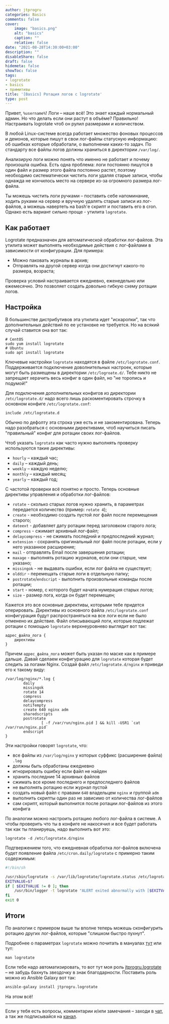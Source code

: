 ```yaml
---
author: jtprogru
categories: Basics
comments: false
cover:
    image: "basics.png"
    alt: "basics"
    caption: ""
    relative: false
date: "2021-08-28T14:30:00+03:00"
description: ""
disableShare: false
draft: false
hidemeta: false
showToc: false
tags:
- logrotate
- basics
- примитивы
title: '[Basics] Ротация логов с logrotate'
type: post
---
```


Привет, `%username%`! Логи – наше всё! Это знает каждый нормальный админ. Но что делать если они растут в объёме? Правильно! Настраивать logrotate чтоб он рулил размерами и количеством.

В любой Linux-системе всегда работает множество фоновых процессов и демонов, которые пишут в свои лог-файлы статусную информацию: об ошибках которые обработали, о выполнении каких-то задач. По стандарту все файлы логов должны храниться в директории `/var/log/`.

Анализирую логи можно понять что именно не работает и почему произошла ошибка. Есть одна проблема: логи постоянно пишутся в один файл и размер этого файла постоянно растет, поэтому необходимо систематически чистить логи удаляя старые записи, чтобы однажда не кончилось место на сервере из-за огромного размера лог-файла.

Ты можешь чистить логи ручками – поставить себе напоминание, ходить руками на сервер и вручную удалять старые записи из лог-файлов, а можешь навертеть на bash'е скрипт и поставить его в cron. Однако есть вариант сильно проще - утилита `logrotate`.

## Как работает

Logrotate предназначен для автоматической обработки лог-файлов. Эта утилита может выполнять необходимые действия с лог-файлами в зависимости от конфигурации. Для примера:

- Можно паковать журналы в архив;
- Отправлять на другой сервер когда они достигнут какого-то размера, возраста;

Проверка условий настраивается ежедневно, еженедельно или ежемесячно. Это позволяет создать довольно гибкую схему ротации логов.

## Настройка

В большинстве дистрибутивов эта утилита идет "искаропки", так что дополнительных действий по ее установке не требуется. Но на всякий случай ставится она вот так:

```shell
# CentOS
sudo yum install logrotate
# Ubuntu
sudo apt install logrotate
```

Ключевые настройки `logrotate` находятся в файле `/etc/logrotate.conf`. Поддерживается подключение доволнительных настроек, которые могут быть размещены в директории `/etc/logroate.d/`. Тебе никто не запрещает херачить весь конфиг в один файл, но "не торопись и подумой!"

Для подключения дополнительных конфигов из директории `/etc/logrotate.d/` надо всего лишь раскоментировать строчку в основном конфиге `/etc/logrotate.conf`:

```shell
include /etc/logrotate.d
```

Обычно по дефолту эта строка уже есть и не закоментирована. Теперь надо разобраться с основными директивами, чтоб научиться писать "правильный" конфиг для ротации своих лог-файлов.

Чтоб указать `logrotate` как часто нужно выполнять проверку используются такие директивы:

- `hourly` – каждый час;
- `daily` – каждый день;
- `weekly` – каждую неделю;
- `monthly` – каждый месяц;
- `yearly` – каждый год;

С частотой проверки всё понятно и просто. Теперь основные директивы управления и обработки лог-файлов:

- `rotate` - сколько старых логов нужно хранить, в параметрах передается количество (пример: `rotate 4`);
- `create` - необходимо создать пустой лог файл после перемещения старого;
- `dateext` - добавляет дату ротации перед заголовком старого лога;
- `compress` - сжимает архивный лог-файл;
- `delaycompress` - не сжимать последний и предпоследний журнал;
- `extension` - сохранять оригинальный лог файл после ротации, если у него указанное расширение;
- `mail` - отправлять Email после завершения ротации;
- `maxage` - выполнять ротацию журналов, если они старше, чем указано;
- `missingok` - не выдавать ошибки, если лог файла не существует;
- `olddir` - перемещать старые логи в отдельную папку;
- `postrotate`/`endscript` - выполнить произвольные команды после ротации;
- `start` - номер, с которого будет начата нумерация старых логов;
- `size` - размер лога, когда он будет перемещен;

Кажется это все основные директивы, которыми тебе придется оперировать. Директивы из основного файла `/etc/logrotate.conf` конфигурация будут распространяться на все логи если не было отменено их действие. Файл описывающий логи, которые подлежат ротации с помощью `logrotate` верхнеуровнево выглядит вот так:

```nginx
адрес_файла_лога {
    директивы
}
```

Причем `адрес_файла_лога` может быть указан по маске как в примере дальше. Давай сделаем конфигурацию для `logrotate` которая будет следить за логами Nginx. Создай файл `/etc/logrotate.d/nginx` и приведи его к такому виду:

```nginx
/var/log/nginx/*.log {
        daily
        missingok
        rotate 14
        compress
        delaycompress
        notifempty
        create 640 nginx adm
        sharedscripts
        postrotate
                [ -f /var/run/nginx.pid ] && kill -USR1 `cat /var/run/nginx.pid`
        endscript
}
```

Эти настройки говорят `logrotate`, что:

- все файлы из `/var/log/nginx` у которых суффикс (расширение файла) `.log`
- должны быть обработаны ежедневно
- игнорировать ошибку если файл не найден
- хранить последние 14 архивных файлов
- сжимать все кроме последнего и предпоследнего файлов
- не выполнять ротацию если журнал пустой
- создать новый файл с правами `640` владельцем `nginx` и группой `adm`
- выполнить скрипты один раз не зависимо от количества лог-файлов
- сам скрипт, который выполнится после ротации лог-файлов из этого конфига

По аналогии можно настроить ротацию любого лог-файла в системе. А чтобы проверить что ты в конфиге не накосячил и все будет работать так как ты планируешь, надо выполнить вот это:

```shell
logrotate -d /etc/logrotate.d/nginx
```

Подтвержением того, что ежедневная обработка лог-файлов включена будет появление файла `/etc/cron.daily/logrotate` с примерно таким содержимым:

```bash
#!/bin/sh

/usr/sbin/logrotate -s /var/lib/logrotate/logrotate.status /etc/logrotate.conf
EXITVALUE=$?
if [ $EXITVALUE != 0 ]; then
    /usr/bin/logger -t logrotate "ALERT exited abnormally with [$EXITVALUE]"
fi
exit 0
```

## Итоги

По аналогии с примером выше ты вполне теперь можешь сконфигурить ротацию других лог-файлов, которые "слишком быстро пухнут".

Подробнее о параметрах `logrotate` можно почитать в мануалах [тут](https://www.opennet.ru/man.shtml?topic=logrotate&category=8&russian=0) или тут:

```shell
man logrotate
```

Если тебе надо автоматизировать, то вот тут моя роль [jtprogru.logrotate](https://github.com/jtprogru/ansible-role-logrotate) – не забудь бахнуть звездочку в знак благодарности. Поставить роль можно из Ansible Galaxy вот так:

```bash
ansible-galaxy install jtprogru.logrotate
```

На этом всё!

---
Если у тебя есть вопросы, комментарии и/или замечания – заходи в [чат](https://ttttt.me/jtprogru_chat), а так же подписывайся на [канал](https://ttttt.me/jtprogru_channel).
